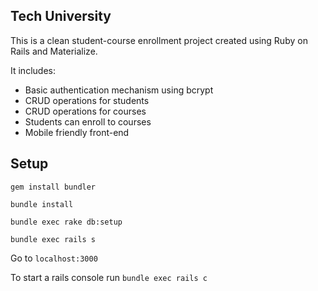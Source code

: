 ## Tech University

This is a clean student-course enrollment project created using Ruby on Rails and Materialize. 

It includes:
- Basic authentication mechanism using bcrypt
- CRUD operations for students
- CRUD operations for courses
- Students can enroll to courses
- Mobile friendly front-end

## Setup #
`gem install bundler`

`bundle install`

`bundle exec rake db:setup`

`bundle exec rails s`

Go to `localhost:3000`

To start a rails console run `bundle exec rails c`